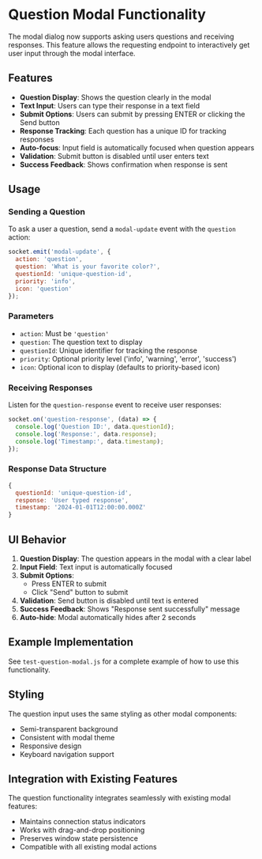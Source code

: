 # Question Modal Functionality

The modal dialog now supports asking users questions and receiving responses. This feature allows the requesting endpoint to interactively get user input through the modal interface.

## Features

- **Question Display**: Shows the question clearly in the modal
- **Text Input**: Users can type their response in a text field
- **Submit Options**: Users can submit by pressing ENTER or clicking the Send button
- **Response Tracking**: Each question has a unique ID for tracking responses
- **Auto-focus**: Input field is automatically focused when question appears
- **Validation**: Submit button is disabled until user enters text
- **Success Feedback**: Shows confirmation when response is sent

## Usage

### Sending a Question

To ask a user a question, send a `modal-update` event with the `question` action:

```javascript
socket.emit('modal-update', {
  action: 'question',
  question: 'What is your favorite color?',
  questionId: 'unique-question-id',
  priority: 'info',
  icon: 'question'
});
```

### Parameters

- `action`: Must be `'question'`
- `question`: The question text to display
- `questionId`: Unique identifier for tracking the response
- `priority`: Optional priority level ('info', 'warning', 'error', 'success')
- `icon`: Optional icon to display (defaults to priority-based icon)

### Receiving Responses

Listen for the `question-response` event to receive user responses:

```javascript
socket.on('question-response', (data) => {
  console.log('Question ID:', data.questionId);
  console.log('Response:', data.response);
  console.log('Timestamp:', data.timestamp);
});
```

### Response Data Structure

```javascript
{
  questionId: 'unique-question-id',
  response: 'User typed response',
  timestamp: '2024-01-01T12:00:00.000Z'
}
```

## UI Behavior

1. **Question Display**: The question appears in the modal with a clear label
2. **Input Field**: Text input is automatically focused
3. **Submit Options**: 
   - Press ENTER to submit
   - Click "Send" button to submit
4. **Validation**: Send button is disabled until text is entered
5. **Success Feedback**: Shows "Response sent successfully" message
6. **Auto-hide**: Modal automatically hides after 2 seconds

## Example Implementation

See `test-question-modal.js` for a complete example of how to use this functionality.

## Styling

The question input uses the same styling as other modal components:
- Semi-transparent background
- Consistent with modal theme
- Responsive design
- Keyboard navigation support

## Integration with Existing Features

The question functionality integrates seamlessly with existing modal features:
- Maintains connection status indicators
- Works with drag-and-drop positioning
- Preserves window state persistence
- Compatible with all existing modal actions 